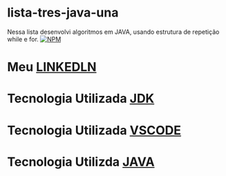# lista-tres-java-una
Nessa lista desenvolvi algoritmos em JAVA, usando estrutura de repetição while e for.
[![NPM](https://img.shields.io/npm/l/react)](https://github.com/Maclalino/lista-dois-java-una/edit/main/LICENSE)
#  Meu [LINKEDLN](https://www.linkedin.com/in/maria-clara-marques-lino-65414026a)
# Tecnologia Utilizada [JDK](https://www.oracle.com/br/java/technologies/downloads/)
# Tecnologia Utilizada [VSCODE](https://code.visualstudio.com/)
# Tecnologia Utilizda [JAVA](https://www.java.com/pt-BR/)
